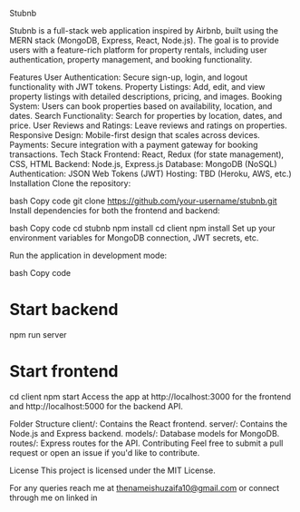 Stubnb

Stubnb is a full-stack web application inspired by Airbnb, built using the MERN stack (MongoDB, Express, React, Node.js). The goal is to provide users with a feature-rich platform for property rentals, including user authentication, property management, and booking functionality.

Features
User Authentication: Secure sign-up, login, and logout functionality with JWT tokens.
Property Listings: Add, edit, and view property listings with detailed descriptions, pricing, and images.
Booking System: Users can book properties based on availability, location, and dates.
Search Functionality: Search for properties by location, dates, and price.
User Reviews and Ratings: Leave reviews and ratings on properties.
Responsive Design: Mobile-first design that scales across devices.
Payments: Secure integration with a payment gateway for booking transactions.
Tech Stack
Frontend: React, Redux (for state management), CSS, HTML
Backend: Node.js, Express.js
Database: MongoDB (NoSQL)
Authentication: JSON Web Tokens (JWT)
Hosting: TBD (Heroku, AWS, etc.)
Installation
Clone the repository:

bash
Copy code
git clone https://github.com/your-username/stubnb.git
Install dependencies for both the frontend and backend:

bash
Copy code
cd stubnb
npm install
cd client
npm install
Set up your environment variables for MongoDB connection, JWT secrets, etc.

Run the application in development mode:

bash
Copy code
# Start backend
npm run server

# Start frontend
cd client
npm start
Access the app at http://localhost:3000 for the frontend and http://localhost:5000 for the backend API.

Folder Structure
client/: Contains the React frontend.
server/: Contains the Node.js and Express backend.
models/: Database models for MongoDB.
routes/: Express routes for the API.
Contributing
Feel free to submit a pull request or open an issue if you'd like to contribute.

License
This project is licensed under the MIT License.

For any queries reach me at thenameishuzaifa10@gmail.com or connect through me on linked in
